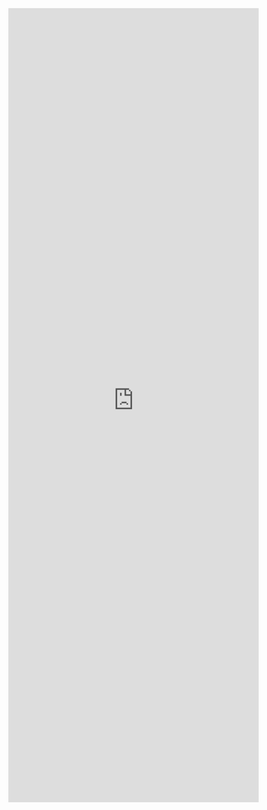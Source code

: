 <iframe 
    title='FocusTrapZone Examples'
    src='https://fabricweb.z5.web.core.windows.net/pr-deploy-site/refs/pull/9333/merge/fabric-website-resources/dist/index.html#/examples/focustrapzone?docsExample=true'
    frameborder='no'
    height='1600'
    style='width: 100%;'
>